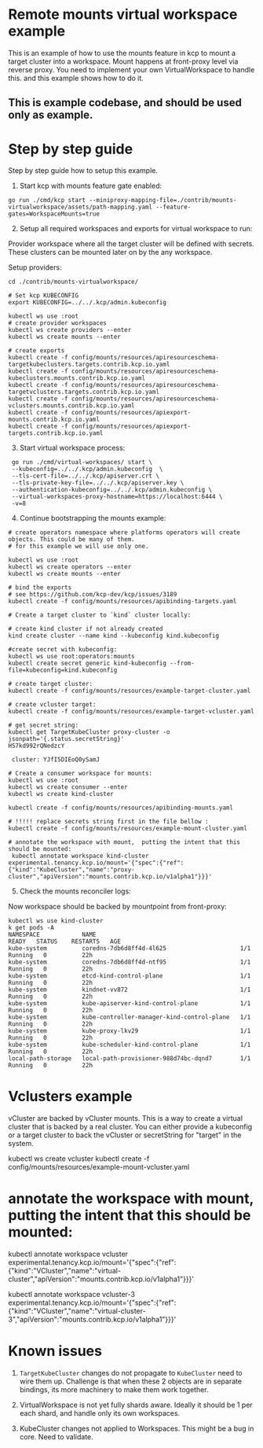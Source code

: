 # Remote mounts virtual workspace example

This is an example of how to use the mounts feature in kcp to mount a target cluster into a workspace.
Mount happens at front-proxy level via reverse proxy. You need to implement your own VirtualWorkspace to handle this.
and this example shows how to do it.

## This is example codebase, and should be used only as example.

# Step by step guide

Step by step guide how to setup this example.

1. Start kcp with mounts feature gate enabled:

```
go run ./cmd/kcp start --miniproxy-mapping-file=./contrib/mounts-virtualworkspace/assets/path-mapping.yaml --feature-gates=WorkspaceMounts=true
```

2. Setup all required workspaces and exports for virtual workspace to run:

Provider workspace where all the target cluster will be defined with secrets.
These clusters can be mounted later on by the any workspace.

Setup providers:

```
cd ./contrib/mounts-virtualworkspace/

# Set kcp KUBECONFIG
export KUBECONFIG=../../.kcp/admin.kubeconfig

kubectl ws use :root
# create provider workspaces
kubectl ws create providers --enter
kubectl ws create mounts --enter

# create exports
kubectl create -f config/mounts/resources/apiresourceschema-targetkubeclusters.targets.contrib.kcp.io.yaml
kubectl create -f config/mounts/resources/apiresourceschema-kubeclusters.mounts.contrib.kcp.io.yaml
kubectl create -f config/mounts/resources/apiresourceschema-targetvclusters.targets.contrib.kcp.io.yaml
kubectl create -f config/mounts/resources/apiresourceschema-vclusters.mounts.contrib.kcp.io.yaml
kubectl create -f config/mounts/resources/apiexport-mounts.contrib.kcp.io.yaml
kubectl create -f config/mounts/resources/apiexport-targets.contrib.kcp.io.yaml

```

3. Start virtual workspace process:
```
 go run ./cmd/virtual-workspaces/ start \
 --kubeconfig=../../.kcp/admin.kubeconfig  \
 --tls-cert-file=../../.kcp/apiserver.crt \
 --tls-private-key-file=../../.kcp/apiserver.key \
 --authentication-kubeconfig=../../.kcp/admin.kubeconfig \
 --virtual-workspaces-proxy-hostname=https://localhost:6444 \
 -v=8
```

4. Continue bootstrapping the mounts example:

```
# create operators namespace where platforms operators will create objects. This could be many of them.
# for this example we will use only one.

kubectl ws use :root
kubectl ws create operators --enter
kubectl ws create mounts --enter

# bind the exports
# see https://github.com/kcp-dev/kcp/issues/3189
kubectl create -f config/mounts/resources/apibinding-targets.yaml

# Create a target cluster to `kind` cluster locally:

# create kind cluster if not already created
kind create cluster --name kind --kubeconfig kind.kubeconfig

#create secret with kubeconfig:
kubectl ws use root:operators:mounts
kubectl create secret generic kind-kubeconfig --from-file=kubeconfig=kind.kubeconfig

# create target cluster:
kubectl create -f config/mounts/resources/example-target-cluster.yaml

# create vcluster target:
kubectl create -f config/mounts/resources/example-target-vcluster.yaml

# get secret string:
kubectl get TargetKubeCluster proxy-cluster -o jsonpath='{.status.secretString}'
HS7kd992rQNedzcY

 cluster: YJfI5DIEoQ0ySamJ

# Create a consumer workspace for mounts:
kubectl ws use :root
kubectl ws create consumer --enter
kubectl ws create kind-cluster

kubectl create -f config/mounts/resources/apibinding-mounts.yaml

# !!!!! replace secrets string first in the file bellow :
kubectl create -f config/mounts/resources/example-mount-cluster.yaml

# annotate the workspace with mount,  putting the intent that this should be mounted:
 kubectl annotate workspace kind-cluster  experimental.tenancy.kcp.io/mount='{"spec":{"ref":{"kind":"KubeCluster","name":"proxy-cluster","apiVersion":"mounts.contrib.kcp.io/v1alpha1"}}}'
```

5. Check the mounts reconciler logs:

Now workspace should be backed by mountpoint from front-proxy:

```
kubectl ws use kind-cluster
k get pods -A
NAMESPACE            NAME                                         READY   STATUS    RESTARTS   AGE
kube-system          coredns-7db6d8ff4d-4l625                     1/1     Running   0          22h
kube-system          coredns-7db6d8ff4d-ntf95                     1/1     Running   0          22h
kube-system          etcd-kind-control-plane                      1/1     Running   0          22h
kube-system          kindnet-vv872                                1/1     Running   0          22h
kube-system          kube-apiserver-kind-control-plane            1/1     Running   0          22h
kube-system          kube-controller-manager-kind-control-plane   1/1     Running   0          22h
kube-system          kube-proxy-lkv29                             1/1     Running   0          22h
kube-system          kube-scheduler-kind-control-plane            1/1     Running   0          22h
local-path-storage   local-path-provisioner-988d74bc-dqnd7        1/1     Running   0          22h
```

# Vclusters example

vCluster are backed by vCluster mounts. This is a way to create a virtual cluster that is backed by a real cluster.
You can either provide a kubeconfig or a target cluster to back the vCluster or secretString for "target" in the system.

kubectl ws create vcluster
kubectl create -f config/mounts/resources/example-mount-vcluster.yaml

# annotate the workspace with mount,  putting the intent that this should be mounted:
 kubectl annotate workspace vcluster experimental.tenancy.kcp.io/mount='{"spec":{"ref":{"kind":"VCluster","name":"virtual-cluster","apiVersion":"mounts.contrib.kcp.io/v1alpha1"}}}'

 kubectl annotate workspace vcluster-3 experimental.tenancy.kcp.io/mount='{"spec":{"ref":{"kind":"VCluster","name":"virtual-cluster-3","apiVersion":"mounts.contrib.kcp.io/v1alpha1"}}}'


# Known issues

1. `TargetKubeCluster` changes do not propagate to `KubeCluster` need to wire them up.
Challenge is that when these 2 objects are in separate bindings, its more machinery to make them work together.

2. VirtualWorkspace is not yet fully shards aware. Ideally it should be 1 per each shard, and handle only its
own workspaces.

3. KubeCluster changes not applied to Workspaces. This might be a bug in core. Need to validate.

